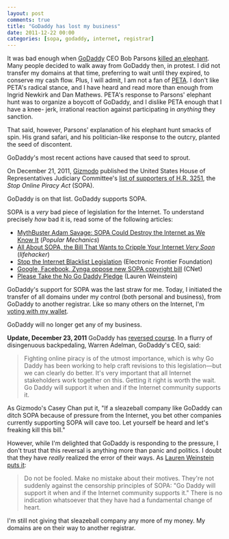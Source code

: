 ```yaml
---
layout: post
comments: true
title: "GoDaddy has lost my business"
date: 2011-12-22 00:00
categories: [sopa, godaddy, internet, registrar]
---
```


It was bad enough when [GoDaddy][] CEO Bob Parsons [killed an elephant][].
Many people decided to walk away from GoDaddy then, in protest. I did not
transfer my domains at that time, preferring to wait until they expired, to
conserve my cash flow. Plus, I will admit, I am not a fan of [PETA][]. I don't
like PETA's radical stance, and I have heard and read more than enough from
Ingrid Newkirk and Dan Mathews. PETA's response to Parsons' elephant hunt was
to organize a boycott of GoDaddy, and I dislike PETA enough that I have a knee-
jerk, irrational reaction against participating in _anything_ they sanction.

That said, however, Parsons' explanation of his elephant hunt smacks of spin.
His grand safari, and his politician-like response to the outcry, planted the
seed of discontent.

GoDaddy's most recent actions have caused that seed to sprout.

On December 21, 2011, [Gizmodo][] published the United States House of
Representatives Judiciary Committee's [list of supporters of H.R. 3251][], the
_Stop Online Piracy Act_ (SOPA).

GoDaddy is on that list. GoDaddy supports SOPA.

SOPA is a _very_ bad piece of legislation for the Internet. To understand precisely _how_ bad it is, read some of the following articles:

* [MythBuster Adam Savage: SOPA Could Destroy the Internet as We Know It][ref1] (*Popular Mechanics*)
* [All About SOPA, the Bill That Wants to Cripple Your Internet *Very Soon*][ref2] (*lifehacker*)
* [Stop the Internet Blacklist Legislation][ref3] (Electronic Frontier Foundation)
* [Google, Facebook, Zynga oppose new SOPA copyright bill][ref4] (CNet)
* [Please Take the No Go Daddy Pledge][ref5] (Lauren Weinstein)

GoDaddy's support for SOPA was the last straw for me. Today, I initiated the
transfer of all domains under my control (both personal and business), from
GoDaddy to another registrar. Like so many others on the Internet, I'm
[voting with my wallet][].

GoDaddy will no longer get any of my business.

**Update, December 23, 2011** GoDaddy has [reversed course][]. In a flurry
of disingenuous backpedaling, Warren Adelman, GoDaddy's CEO, said:

> Fighting online piracy is of the utmost importance, which is why Go Daddy has
> been working to help craft revisions to this legislation—but we can clearly
> do better. It's very important that all Internet stakeholders work together
> on this. Getting it right is worth the wait. Go Daddy will support it when
> and if the Internet community supports it.

As Gizmodo's Casey Chan put it, "If a sleazeball company like GoDaddy can ditch
SOPA because of pressure from the Internet, you bet other companies currently
supporting SOPA will cave too. Let yourself be heard and let's freaking kill
this bill."

However, while I'm delighted that GoDaddy is responding to the pressure, I
don't trust that this reversal is anything more than panic and politics. I
doubt that they have _really_ realized the error of their ways. As
[Lauren Weinstein puts it](http://lauren.vortex.com/archive/000922.html):

> Do not be fooled.  Make no mistake about their motives.  They're not suddenly
> against the censorship principles of SOPA: "Go Daddy will support it when and
> if the Internet community supports it."  There is no indication whatsoever
> that they have had a fundamental change of heart.

I'm still not giving that sleazeball company any more of my money. My domains
are on their way to another registrar.

[GoDaddy]: http://www.godaddy.com/
[reversed course]: http://gizmodo.com/5870870/godaddy-changes-its-mind-on-supporting-that-evil-sopa-legislation
[killed an elephant]: http://mashable.com/2011/04/01/bob-parsons-elephant-story/
[PETA]: http://www.peta.org/
[SOPA]: http://technorati.com/technology/cloud-computing/article/if-sopa-passes-impact-will-devastate/
[Gizmodo]: http://gizmodo.com/
[list of supporters of H.R. 3251]: http://gizmodo.com/5870241/presented-without-comment-every-single-company-supporting-sopa-the-awful-internet-censorship-law
[voting with my wallet]: http://www.pcmag.com/article2/0,2817,2398005,00.asp
[ref1]: http://www.popularmechanics.com/science/mythbusters/articles/mythbuster-adam-savage-sopa-could-destroy-the-internet-as-we-know-it-6620300
[ref2]: http://lifehacker.com/5860205/all-about-sopa-the-bill-thats-going-to-cripple-your-internet
[ref3]: https://action.eff.org/o/9042/p/dia/action/public/?action_KEY=8173
[ref4]: http://news.cnet.com/8301-31921_3-57325134-281/google-facebook-zynga-oppose-new-sopa-copyright-bill/
[ref5]: http://lauren.vortex.com/archive/000921.html
